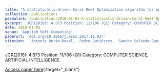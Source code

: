```yaml
---
title: "A statistically-driven Coral Reef Optimization algorithm for optimal size reduction of time series"
collection: publications
permalink: /publication/2018-01-01-A-statistically-driven-Coral-Reef-Optimization-algorithm-for-optimal-size-reduction-of-time-series
excerpt: 'JCR(2018): 4.873 Position: 11/106 (Q1) Category: COMPUTER SCIENCE, ARTIFICIAL INTELLIGENCE.'
date: 2018-01-01
venue: 'Applied Soft Computing'
paperurl: 'doi.org/10.1016/j.asoc.2017.11.037'
citation: ' Antonio Durán-Rosal,  Pedro Gutiérrez,  Sancho Salcedo-Sanz,  César Hervás-Martínez, &quot;A statistically-driven Coral Reef Optimization algorithm for optimal size reduction of time series.&quot; Applied Soft Computing, 2018.'
---
```

JCR(2018): 4.873 Position: 11/106 (Q1) Category: COMPUTER SCIENCE, ARTIFICIAL INTELLIGENCE.

[Access paper here](doi.org/10.1016/j.asoc.2017.11.037){:target="_blank"}
